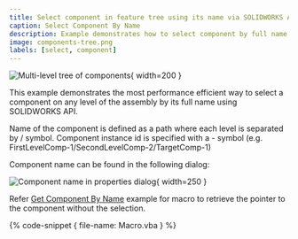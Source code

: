 ```yaml
---
title: Select component in feature tree using its name via SOLIDWORKS API
caption: Select Component By Name
description: Example demonstrates how to select component by full name at any level of the assembly in the feature manager tree
image: components-tree.png
labels: [select, component]
---
```

![Multi-level tree of components](components-tree.png){ width=200 }

This example demonstrates the most performance efficient way to select a component on any level of the assembly by its full name using SOLIDWORKS API.

Name of the component is defined as a path where each level is separated by / symbol. Component instance id is specified with a - symbol (e.g. FirstLevelComp-1/SecondLevelComp-2/TargetComp-1)

Component name can be found in the following dialog:

![Component name in properties dialog](component-name.png){ width=250 }

Refer [Get Component By Name](/solidworks-api/document/assembly/components/get-by-name) example for macro to retrieve the pointer to the component without the selection.

{% code-snippet { file-name: Macro.vba } %}
